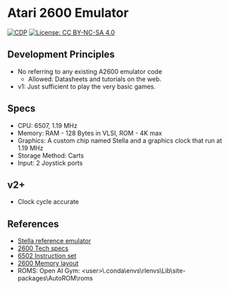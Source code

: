 # Atari 2600 Emulator

[![CDP](https://github.com/unrenormalizable/atari2600.rs/actions/workflows/cdp.yml/badge.svg)](https://github.com/unrenormalizable/atari2600.rs/actions/workflows/cdp.yml) [![License: CC BY-NC-SA 4.0](https://img.shields.io/badge/License-CC%20BY--NC--SA%204.0-lightgrey.svg?label=license)](https://creativecommons.org/licenses/by-nc-sa/4.0/)

## Development Principles

- No referring to any existing A2600 emulator code 
  - Allowed: Datasheets and tutorials on the web.
- v1: Just sufficient to play the very basic games.

## Specs

- CPU: 6507, 1.19 MHz
- Memory: RAM - 128 Bytes in VLSI, ROM - 4K max
- Graphics: A custom chip named Stella and a graphics clock that run at 1.19 MHz
- Storage Method: Carts
- Input: 2 Joystick ports

## v2+

- Clock cycle accurate

## References

- [Stella reference emulator](https://stella-emu.github.io/docs/index.html#ROMInfo)
- [2600 Tech specs](https://problemkaputt.de/2k6specs.htm)
- [6502 Instruction set](https://www.masswerk.at/6502/6502_instruction_set.html)
- [2600 Memory layout](https://forums.atariage.com/topic/192418-mirrored-memory/#comment-2439795)
- ROMS: Open AI Gym: &lt;user&gt;\\.conda\envs\rlenvs\Lib\site-packages\AutoROM\roms